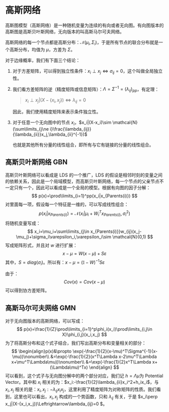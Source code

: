 # 高斯网络

高斯图模型（高斯网络）是一种随机变量为连续的有向或者无向图。有向图版本的高斯图是高斯贝叶斯网络，无向版本的叫高斯马尔可夫网络。

高斯网络的每一个节点都是高斯分布：$\mathcal{N}(\mu_i,\Sigma_i)$，于是所有节点的联合分布就是一个高斯分布，均值为 $\mu$，方差为 $\Sigma$。

对于边缘概率，我们有下面三个结论：

1.  对于方差矩阵，可以得到独立性条件：$x_i\perp x_j\Leftrightarrow\sigma_{ij}=0$，这个叫做全局独立性。

2.  我们看方差矩阵的逆（精度矩阵或信息矩阵）：$\Lambda=\Sigma^{-1}=(\lambda_{ij})_{pp}$，有定理：

    >   $x_i\perp x_j|(X-\{x_i,x_j\})\Leftrightarrow\lambda_{ij}=0$

    因此，我们使用精度矩阵来表示条件独立性。

3.  对于任意一个无向图中的节点 $x_i$，$x_i|(X-x_i)\sim \mathcal{N}(\sum\limits_{j\ne i}\frac{\lambda_{ij}}{\lambda_{ii}}x_j,\lambda_{ii}^{-1})$

    也就是其他所有分量的线性组合，即所有与它有链接的分量的线性组合。

## 高斯贝叶斯网络 GBN

高斯贝叶斯网络可以看成是 LDS 的一个推广，LDS 的假设是相邻时刻的变量之间的依赖关系，因此是一个局域模型，而高斯贝叶斯网络，每一个节点的父亲节点不一定只有一个，因此可以看成是一个全局的模型。根据有向图的因子分解：
$$
p(x)=\prod\limits_{i=1}^pp(x_i|x_{Parents(i)})
$$
对里面每一项，假设每一个特征是一维的，可以写成线性组合：
$$
p(x_i|x_{Parents(i)})=\mathcal{N}(x_i|\mu_i+W_i^Tx_{Parents(i)},\sigma^2_i)
$$
将随机变量写成：
$$
x_i=\mu_i+\sum\limits_{j\in x_{Parents(i)}}w_{ij}(x_j-\mu_j)+\sigma_i\varepsilon_i,\varepsilon_i\sim \mathcal{N}(0,1)
$$
写成矩阵形式，并且对 $w$ 进行扩展：
$$
x-\mu=W(x-\mu)+S\varepsilon
$$
其中，$S=diag(\sigma_i)$。所以有：$x-\mu=(\mathbb{I}-W)^{-1}S\varepsilon$

由于：
$$
Cov(x)=Cov(x-\mu)
$$
可以得到协方差矩阵。

## 高斯马尔可夫网络 GMN

对于无向图版本的高斯网络，可以写成：
$$
p(x)=\frac{1}{Z}\prod\limits_{i=1}^p\phi_i(x_i)\prod\limits_{i,j\in X}\phi_{i,j}(x_i,x_j)
$$
为了将高斯分布和这个式子结合，我们写出高斯分布和变量相关的部分：
$$
\begin{align}p(x)&\propto \exp(-\frac{1}{2}(x-\mu)^T\Sigma^{-1}(x-\mu))\nonumber\\
&=\exp(-\frac{1}{2}(x^T\Lambda x-2\mu^T\Lambda x+\mu^T\Lambda\mu))\nonumber\\
&=\exp(-\frac{1}{2}x^T\Lambda x+(\Lambda\mu)^Tx)
\end{align}
$$
可以看到，这个式子与无向图分解中的两个部分对应，我们记 $h=\Lambda\mu$为 Potential Vector。其中和 $x_i$ 相关的为：$x_i:-\frac{1}{2}\lambda_{ii}x_i^2+h_ix_i$，与 $x_i,x_j$ 相关的是：$x_i,x_j:-\lambda_{ij}x_ix_j$，这里利用了精度矩阵为对称矩阵的性质。我们看到，这里也可以看出，$x_i,x_j$ 构成的一个势函数，只和 $\lambda_{ij}$ 有关，于是 $x_i\perp x_j|(X-\{x_i,x_j\})\Leftrightarrow\lambda_{ij}=0 $。

